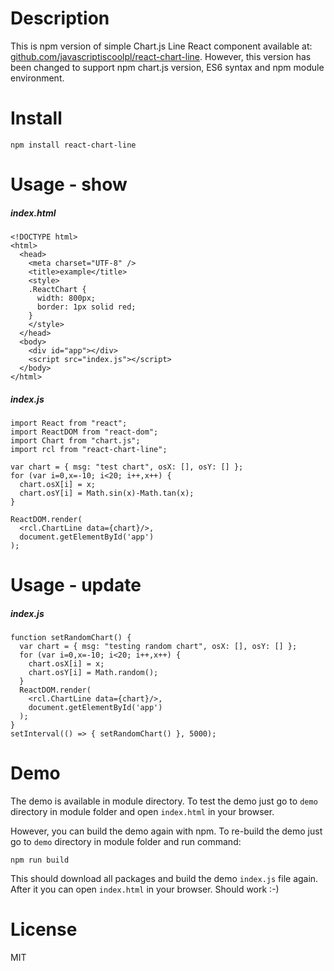 # Description

This is npm version of simple Chart.js Line React component available at: [github.com/javascriptiscoolpl/react-chart-line](https://github.com/javascriptiscoolpl/react-chart-line). However, this version has been changed to support npm chart.js version, ES6 syntax and npm module environment.

# Install

    npm install react-chart-line

# Usage - show

##### index.html

    <!DOCTYPE html>
    <html>
      <head>
        <meta charset="UTF-8" />
        <title>example</title>
        <style>
        .ReactChart {
          width: 800px;
          border: 1px solid red;
        }
        </style>
      </head>
      <body>
        <div id="app"></div>
        <script src="index.js"></script>
      </body>
    </html>

##### index.js

    import React from "react";
    import ReactDOM from "react-dom";
    import Chart from "chart.js";
    import rcl from "react-chart-line";

    var chart = { msg: "test chart", osX: [], osY: [] };
    for (var i=0,x=-10; i<20; i++,x++) {
      chart.osX[i] = x;
      chart.osY[i] = Math.sin(x)-Math.tan(x);
    }

    ReactDOM.render(
      <rcl.ChartLine data={chart}/>,
      document.getElementById('app')
    );

# Usage - update

##### index.js

    function setRandomChart() {
      var chart = { msg: "testing random chart", osX: [], osY: [] };
      for (var i=0,x=-10; i<20; i++,x++) {
        chart.osX[i] = x;
        chart.osY[i] = Math.random();
      }
      ReactDOM.render(
        <rcl.ChartLine data={chart}/>,
        document.getElementById('app')
      );
    }
    setInterval(() => { setRandomChart() }, 5000);


# Demo

The demo is available in module directory. To test the demo just go to <code>demo</code> directory in module folder and open <code>index.html</code> in your browser.

However, you can build the demo again with npm. To re-build the demo just go to <code>demo</code> directory in module folder and run command:

    npm run build

This should download all packages and build the demo <code>index.js</code> file again. After it you can open <code>index.html</code> in your browser. Should work :-)

# License

MIT
